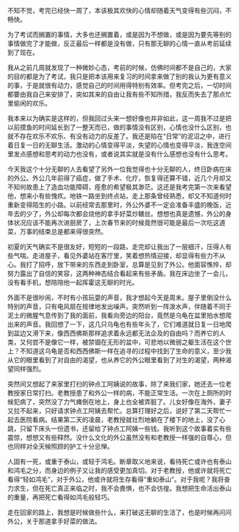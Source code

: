 不知不觉，考完已经快一周了，本该极其欢快的心情却随着天气变得有些沉闷，不畅快。

为了考试而搁置的事情，大多也还搁置着，或是因为不想做，或是因为要先等别的事情做完了才能做，反正最后一样都是没有做，只有那无聊的心情一直从考前延续到了现在。

我从之前几周就发现了一种微妙心态，考前的时候，仿佛时间都不是自己的，大家的目的都是为了考试，我只是把本该用来复习的时间拿来做了别的我认为更有意义的事，于是就很有动力，感觉自己的时间用得特别有效率。但考完之后，一切时间都要由我自己来安排了，突如其来的自由让我有些不知所措，我反而失去了那点忙里偷闲的欢乐。

我本来以为确实是这样的，但我回过头来一想好像也并非如此，这一周我不过是把以前摸鱼的时间延长到了一整天而已，做的事情没有区别，心情也没什么区别，也就不存在欢乐不欢乐、有没有动力的反差了。我还是陷在“日常”的泥沼之中，进行着日复一日的无聊生活。激动的心情变得平淡，失望的心情也变得平淡，我连空间里发点感想和思考的动力也没有，或者说其实就是没有什么感想也没有什么思考。

今天我这个十分无聊的人去看望了另外一位我觉得也十分无聊的人，终日卧病在床的外公。外公几年前得了癌症，做了手术、化疗，恢复得还算不错，近几个月却又不知何故患上了造血功能障碍，痊愈的希望极其渺茫。这还是我考完第一次来看望他，想来小有些愧疚。地铁一路坐到终点站，走上那条曾经熟悉，却又不知道何时重新变得陌生的小路。以前经常去那里时，外公外婆不一定会准备丰盛的晚饭，近年去的少了，外公却每次都会烧他的拿手好菜炒鳝丝。想想也真是遗憾，外公的身体状况应该不能再次进厨房了，上次春节来的时候竟然很可能是最后一次吃这道菜，万事的结束总是都来得很突然。

初夏的天气确实不是很友好，短短的一段路，走完却让我出了一层细汗，压得人有些气喘。走进屋子，看见外婆站在客厅里，笑着想热情迎接，却显得有些力不从心。我打了招呼，放下带来的东西走到卧室，总算是见到了外公。他面容憔悴，却努力露出了自信的笑容，这两种神态结合看起来有些矛盾。我在床边坐了一会儿，没有看手机，想陪陪他一起挥霍这无聊的时光。

外面不是很吵闹，不时有小孩玩耍的声音，我才想起今天是周末。屋子里倒没什么特别的声音，只有电风扇在规律地发出噪声。突然听到一阵泼水声，伴随着不同于泥土的微腥气息传到了我的面前，我看向旁边的阳台，竟然是乌龟在盆里拍水想爬出来的声音。我回想了一下，这几只乌龟也有些年头了，它们难道就日复一日地爬到盆边又滑下来，像西西佛斯那样追求着永远都无法企及的自由吗？而养它的人类，又何尝不是像它一样，被禁锢在无形的盆中，可悲地以微弱之躯生活在这个世上？不知道这乌龟是否和西西佛斯一样在追寻的过程中找到了生命的意义，至少我从它的眼里看到了对自由的渴望，也从养它的外公眼里看到了对生的渴望，两种渴望同样强烈。

突然间又想起了来家里打扫的钟点工阿姨说的故事，除了来我们家，她还去一位老教授家日常打扫。老教授患了和外公一样的病，不能正常生活。一次在上厕所的时候犯病了，突然没了力气瘫倒在地上，身上也全被弄脏了。儿女好像在海外，妻子又拉不起来，只好请求钟点工阿姨去帮忙。总算打理好之后，说好了第二天帮忙一起去医院看病。结果第二天的凌晨，老教授就壮烈地躺在了楼下的地上，没了心跳，只留下床头一份遗书，还留给了钟点工阿姨一些钱。我听到这个故事着实有些震惊，想想又有些释然。没什么文化的外公虽然没有和老教授一样强的自尊心，但也同样对全天候照顾的护工十分忌惮。

人固有一死，或重于泰山，或轻于鸿毛。断章取义地来说，看待死亡或许也有泰山和鸿毛之分，而身边的例子又让我的感受更加真切。对于老教授，他或许就将死亡看得“轻如鸿毛”，对于外公，他或许就将生存看得“重如泰山”。对于我呢？我将奋力求生，但在死亡真正来临之时，我不会畏惧，也不会彷徨。我想把生命活出泰山的重量，再把死亡看得如鸿毛般轻巧。

走在回家的路上，我想是时候做些什么，来打破这无聊的生活了，也是时候再问问外公，关于那道拿手好菜的做法。